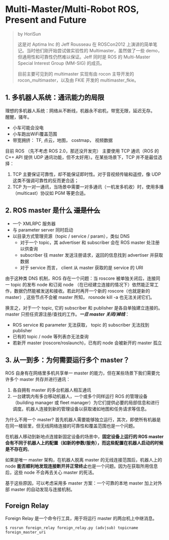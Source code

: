 # Multi-Master/Multi-Robot ROS, Present and Future
> by HoriSun   
> 
> 这是对 Aptima Inc 的 Jeff Rousseau 在 ROSCon2012 上演讲的简单笔记。当时他们刚开始尝试做实验性的 Multimaster，虽然做了一些 demo，但通用性和可靠性仍然难以保证。Jeff 同时是 ROS 的 Multi-Master Special Interest Group (MM-SIG) 的成员。  
> 
> 目前主要可见到的 multimaster 实现有由 rocon 主导开发的 rocon\_multimaster，以及由 FKIE 开发的 multimaster\_fkie。


## 1. 多机器人系统：通讯能力的局限

理想的多机器人系统：网络从不断线，机器永不宕机，带宽无限，延迟无存。   
醒醒，骚年。
  - 小车可能会没电
  - 小车跑出WiFi覆盖范围
  - 带宽拥挤： TF, 点云，地图， costmap， 视频数据

目前 ROS （先不考虑 ROS 2.0，那还没开发完） 主要使用 TCP 通讯（ROS 的 C++ API 提供 UDP 通讯功能，但不太好用）。在某些场景下，TCP 并不是最佳选择：  
  1. TCP 主要保证可靠性，却不能保证即时性。对于音视频传输和遥控，像 UDP 这类不强调可靠性的反而更合适；
  2. TCP 为一对一通讯，当场景中需要一对多通讯（一机发多机收）时，使用多播（multicast）协议如 PGM 等更合适。
    
    
## 2. ROS master 是什么  ~~道是什么~~

- 一个 XMLRPC 服务器
- 与 parameter server 同时启动
- 以目录方式管理资源（topic / service / param），类似 DNS
  - 对于一个 topic，其 advertiser 和 subscriber 会在 ROS master 处注册以供查询
  - subscriber 往 master 发送注册请求，返回的信息找到 advertiser 并获取数据
  - 对于 service 而言， client 从 master 获取的是 service 的 URI

由于这种类 DNS 机制，ROS 存在一个问题：当 roscore 被单独关闭后，连接同一 topic 的发布 node 和订阅 node （在已经建立连接的情况下）依然能正常工作，数据仍然能被发送和接收。若此时再开一个新的 roscore（也就是新的 master）, 这些节点不会被 master 所知， rosnode kill -a 也无法关闭它们。
    
换言之，对于一个 topic, 它的 subscriber 和 publisher 是各自单独建立连接的。 master 只担任资源注册/查找的工作。**_一旦 master 关闭/掉线_**：
  - ROS service 和 parameter 无法获取， topic 的 subscriber 无法找到 publisher
  - 已有的 topic / node 等列表亦无法查询
  - 若新开 master (roscore/roslaunch)，已有的 node 会被新开的 master 孤立 



## 3. 从一到多：为何需要运行多个 master？

ROS 自身有在网络里多机共享单一 master 的能力，但在某些场景下我们需要允许多个 master 共存并进行通讯：
  1. 各自拥有 master 的多台机器人相互通讯
  2. 一台建筑内有多台移动机器人，一个或多个同样运行 ROS 的管理设备（building manager 或 fleet manager）为它们提供必要的局部信息和进行调度。机器人连接到新的管理设备以获取诸如地图和任务请求等信息。
    
为什么不用一个 master? 首先机器人需要能够独立运行，其次，即使所有机器是在同一楼层里，但无线网络连接的可靠性和覆盖范围也是一个问题。

在机器人移动到新地点连接新固定设备的场景中，**固定设备上运行的 ROS master 会有不同于机器人上的配置（如新的参数/服务），而这些配置在机器人启动的时候是不存在的**。

如果是唯一 master 架构，在机器人脱离 master 的无线连接范围后，机器人上的 node **能否顺利地发现连接断开并正常终止**也是一个问题。因为在获取所用信息后，这些 node 不会再去关心 master 的死活。

基于这些原因，可以考虑采用多 master 方案：一个可靠的本地 master 加上对外部 master 的自动发现与连接机制。


## Foreign Relay 

Foreign Relay 是一个命令行工具，用于将运行 master 的两台机上中继消息。

```
$ rosrun foreign_relay foreign_relay.py (adv|sub) topicname foreign_master_uri
```


